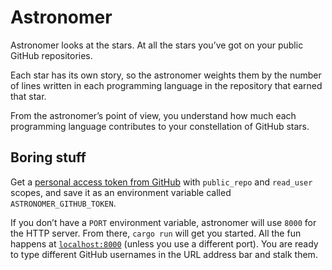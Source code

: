 # Astronomer

Astronomer looks at the stars. At all the stars you’ve got on your public GitHub repositories.

Each star has its own story, so the astronomer weights them by the number of lines written in each programming language in the repository that earned that star.

From the astronomer’s point of view, you understand how much each programming language contributes to your constellation of GitHub stars.

## Boring stuff

Get a [personal access token from GitHub](https://github.com/settings/tokens) with `public_repo` and `read_user` scopes, and save it as an environment variable called `ASTRONOMER_GITHUB_TOKEN`.

If you don’t have a `PORT` environment variable, astronomer will use `8000` for the HTTP server. From there, `cargo run` will get you started. All the fun happens at [`localhost:8000`](http://localhost:8000) (unless you use a different port). You are ready to type different GitHub usernames in the URL address bar and stalk them.
